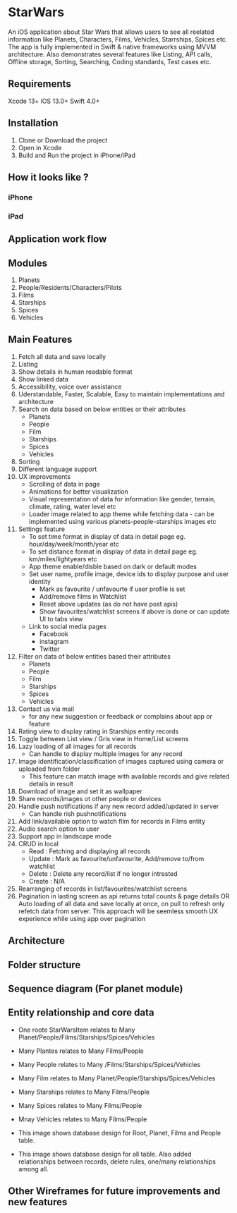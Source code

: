 # StarWars

An iOS application about Star Wars that allows users to see all reelated information like Planets, Characters, Films, Vehicles, Starrships, Spices etc. The app is fully implemented in Swift & native frameworks using MVVM architecture. Also demonstrates several features like Listing, API calls, Offline storage, Sorting, Searching, Coding standards, Test cases etc.

## Requirements

Xcode 13+
iOS 13.0+
Swift 4.0+

## Installation

1. Clone or Download the project
2. Open in Xcode
3. Build and Run the project in iPhone/iPad

## How it looks like ?

### iPhone

### iPad

## Application work flow

## Modules

1. Planets
2. People/Residents/Characters/Pilots
3. Films
4. Starships
5. Spices
6. Vehicles

## Main Features

1. Fetch all data and save locally
2. Listing
3. Show details in human readable format
4. Show linked data
5. Accessibility, voice over assistance
6. Uderstandable, Faster, Scalable, Easy to maintain implementations and architecture
7. Search on data based on below entities or their attributes
    - Planets
    - People
    - Film
    - Starships
    - Spices
    - Vehicles 
8. Sorting 
9. Different language support 
10. UX improvements 
    - Scrolling of data in page
    - Animations for better visualization
    - Visual representation of data for information like gender, terrain, climate, rating, water level etc
    - Loader image related to app theme while fetching data -  can be implemented using various planets-people-starships images etc 
11. Settings feature
    - To set time format in display of data in detail page eg. hour/day/week/month/year etc
    - To set distance format in display of data in detail page eg. km/miles/lightyears etc
    - App theme enable/disble based on dark or default modes 
    - Set user name, profile image, device ids to display purpose and user identity
        - Mark as favourite / unfavourte if user profile is set
        - Add/remove films in Watchlist 
        - Reset above updates (as do not have post apis)
        - Show favourites/watchlist screens if above is done or can update UI to tabs view
    - Link to social media pages 
        - Facebook
        - instagram
        - Twitter
12. Filter on data of below entities based their attributes
    - Planets
    - People
    - Film
    - Starships
    - Spices
    - Vehicles
13. Contact us via mail
    - for any new suggestion or feedback or complains about app or feature
14. Rating view to display rating in Starships entity records
15. Toggle between List view / Gris view in Home/List screens
16. Lazy loading of all images for all records
    - Can handle to display multiple images for any record
17. Image identification/classification of images captured using camera or uploaded from folder
    - This feature can match image with available records and give related details in result
18. Download of image and set it as wallpaper
19. Share records/images ot other people or devices
20. Handle push notifications if any new record added/updated in server
    - Can handle rish pushnotifications 
21. Add link/available option to watch film for records in Films entity
22. Audio search option to user
23. Support app in landscape mode
24. CRUD in local 
    - Read : Fetching and displaying all records
    - Update : Mark as favourite/unfavourite, Add/remove to/from watchlist
    - Delete : Delete any record/list if no longer intrested
    - Create : N/A
25. Rearranging of records in list/favourites/watchlist screens
26. Pagination in lasting screen as api returns total counts & page details
        OR
    Auto loading of all data and save locally at once, on pull to refresh only refetch data from server. This approach will be seemless smooth UX experience while using app over pagination
    
## Architecture
    
## Folder structure

## Sequence diagram (For planet module)

## Entity relationship and core data

- One roote StarWarsItem relates to Many Planet/People/Films/Starships/Spices/Vehicles
- Many Plantes relates to Many Films/People
- Many People relates to Many /Films/Starships/Spices/Vehicles
- Many Film relates to Many Planet/People/Starships/Spices/Vehicles
- Many Starships relates to Many Films/People 
- Many Spices relates to Many Films/People
- Mnay Vehicles relates to Many Films/People

- This image shows database design for Root, Planet, Films and People table.



- This image shows database design for all table. Also added relationships between records, delete rules, one/many relationships among all.


## Other Wireframes for future improvements and new features 


